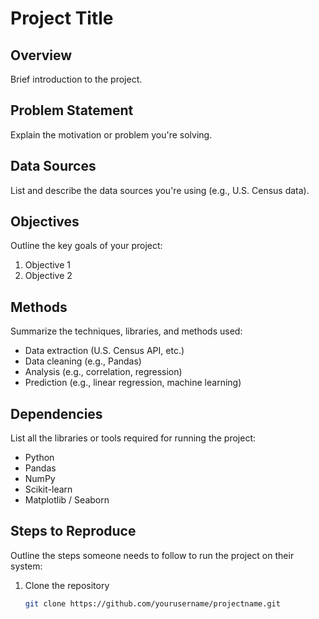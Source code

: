 # Project Title

## Overview
Brief introduction to the project.

## Problem Statement
Explain the motivation or problem you're solving.

## Data Sources
List and describe the data sources you're using (e.g., U.S. Census data).

## Objectives
Outline the key goals of your project:
1. Objective 1
2. Objective 2

## Methods
Summarize the techniques, libraries, and methods used:
- Data extraction (U.S. Census API, etc.)
- Data cleaning (e.g., Pandas)
- Analysis (e.g., correlation, regression)
- Prediction (e.g., linear regression, machine learning)

## Dependencies
List all the libraries or tools required for running the project:
- Python
- Pandas
- NumPy
- Scikit-learn
- Matplotlib / Seaborn

## Steps to Reproduce
Outline the steps someone needs to follow to run the project on their system:
1. Clone the repository
   ```bash
   git clone https://github.com/yourusername/projectname.git
